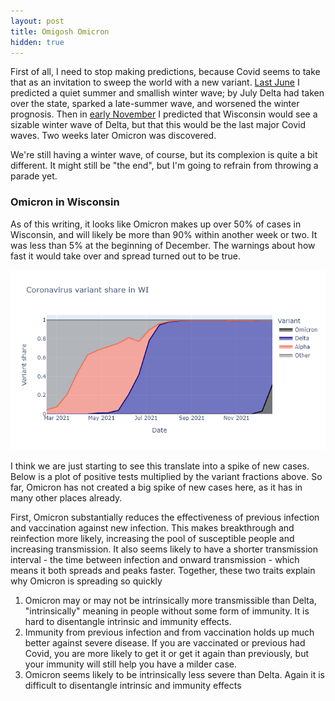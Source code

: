 ```yaml
---
layout: post
title: Omigosh Omicron
hidden: true
---
```



First of all, I need to stop making predictions, because Covid seems to take that as an invitation to sweep the world with a new variant. [Last June](https://covid-wisconsin.com/2021/06/14/immune/#is-it-enough) I predicted a quiet summer and smallish winter wave; by July Delta had taken over the state, sparked a late-summer wave, and worsened the winter prognosis. Then in [early November](2021-11-11-covid-winter-2.md) I predicted that Wisconsin would see a sizable winter wave of Delta, but that this would be the last major Covid waves. Two weeks later Omicron was discovered. 

We're still having a winter wave, of course, but its complexion is quite a bit different. It might still be "the end", but I'm going to refrain from throwing a parade yet.

### Omicron in Wisconsin
As of this writing, it looks like Omicron makes up over 50% of cases in Wisconsin, and will likely be more than 90% within another week or two. It was less than 5% at the beginning of December. The warnings about how fast it would take over and spread turned out to be true.

![Variant fractions](../assets/Variant-Fraction_2021-12-27.png)

I think we are just starting to see this translate into a spike of new cases. Below is a plot of positive tests multiplied by the variant fractions above. So far, Omicron has not created a big spike of new cases here, as it has in many other places already. 


First, Omicron substantially reduces the effectiveness of previous infection and vaccination against new infection. This makes breakthrough and reinfection more likely, increasing the pool of susceptible people and increasing transmission. It also seems likely to have a shorter transmission interval - the time between infection and onward transmission - which means it both spreads and peaks faster. Together, these two traits explain why Omicron is spreading so quickly
1. Omicron may or may not be intrinsically more transmissible than Delta, "intrinsically" meaning in people without some form of immunity. It is hard to disentangle intrinsic and immunity effects.
1. Immunity from previous infection and from vaccination holds up much better against severe disease. If you are vaccinated or previous had Covid, you are more likely to get it or get it again than previously, but your immunity will still help you have a milder case.
1. Omicron seems likely to be intrinsically less severe than Delta. Again it is difficult to disentangle intrinsic and immunity effects
